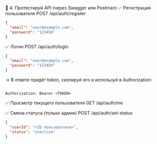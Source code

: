 🧪 4. Протестируй API (через Swagger или Postman)
✅ Регистрация пользователя
POST /api/auth/register

```json
{
  "email": "user@example.com",
  "password": "123456"
}
```
✅ Логин
POST /api/auth/login

```json
{
  "email": "user@example.com",
  "password": "123456"
}
```
→ В ответе придёт token, скопируй его и используй в Authorization:

```http

Authorization: Bearer <TOKEN>
```
✅ Просмотр текущего пользователя
GET /api/auth/me

✅ Смена статуса (только админ)
POST /api/auth/set-status

```json
{
  "userId": "<ID пользователя>",
  "status": "inactive"
}
```